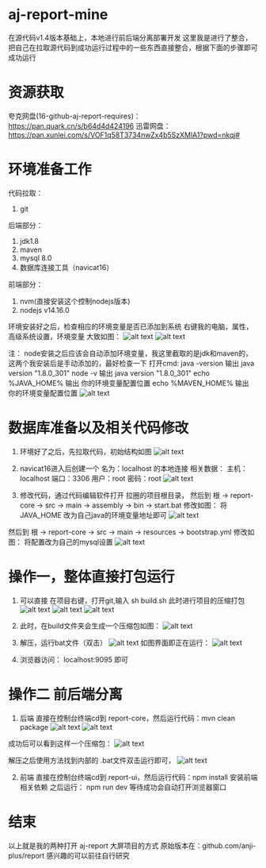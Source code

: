 # aj-report-mine
在源代码v1.4版本基础上，本地进行前后端分离部署开发
这里我是进行了整合，把自己在拉取源代码到成功运行过程中的一些东西直接整合，根据下面的步骤即可成功运行

# 资源获取
夸克网盘(16-github-aj-report-requires)：https://pan.quark.cn/s/b64d4d424196
迅雷网盘：https://pan.xunlei.com/s/VOF1q58T3734nwZx4b5SzXMlA1?pwd=nkqj#

# 环境准备工作
代码拉取：
1. git

后端部分：
1. jdk1.8
2. maven
3. mysql 8.0
4. 数据库连接工具（navicat16）

前端部分：
1. nvm(直接安装这个控制nodejs版本)
2. nodejs v14.16.0

环境安装好之后，检查相应的环境变量是否已添加到系统
右键我的电脑，属性，高级系统设置，环境变量
大致如图：
![alt text](./readme-imgs/image-8.png)
![alt text](./readme-imgs/image-9.png)

注： node安装之后应该会自动添加环境变量，我这里截取的是jdk和maven的，这两个我安装后是手动添加的，最好检查一下
打开cmd:
java -version  输出 java version "1.8.0_301"
node -v 输出 java version "1.8.0_301"
echo %JAVA_HOME% 输出 你的环境变量配置位置
echo %MAVEN_HOME% 输出 你的环境变量配置位置
![alt text](./readme-imgs/image-16.png)

# 数据库准备以及相关代码修改
1. 环境好了之后，先拉取代码，初始结构如图
![alt text](./readme-imgs/image.png)

2. navicat16进入后创建一个 名为：localhost 的本地连接
相关数据：
主机：localhost
端口：3306
用户：root
密码：root
![alt text](./readme-imgs/image-6.png)

3. 修改代码，通过代码编辑软件打开 拉圈的项目根目录，
然后到 根 -> report-core -> src -> main -> assembly -> bin -> start.bat 修改如图：
将JAVA_HOME 改为自己java的环境变量地址即可
![alt text](./readme-imgs/image-7.png)

然后到 根 -> report-core -> src -> main -> resources -> bootstrap.yml  修改如图：
将配置改为自己的mysql设置
![alt text](./readme-imgs/image-10.png)


# 操作一，整体直接打包运行
1. 可以直接 在项目右键，打开git,输入 sh build.sh 此时进行项目的压缩打包
![alt text](./readme-imgs/image-1.png)
![alt text](./readme-imgs/image-2.png)
![alt text](./readme-imgs/image-3.png)

2. 此时，在build文件夹会生成一个压缩包如图：
![alt text](./readme-imgs/image-4.png)

3. 解压，运行bat文件（双击）
![alt text](./readme-imgs/image-5.png)
如图界面即正在运行：
![alt text](./readme-imgs/image-11.png)

4. 浏览器访问： localhost:9095 即可

# 操作二 前后端分离
1. 后端 直接在控制台终端cd到 report-core，然后运行代码：mvn clean package
 ![alt text](./readme-imgs/image-12.png)
 ![alt text](./readme-imgs/image-13.png)

 成功后可以看到这样一个压缩包：
 ![alt text](./readme-imgs/image-14.png)

 解压之后使用方法找到内部的 .bat文件双击运行即可，
 ![alt text](./readme-imgs/image-15.png)

 2. 前端 直接在控制台终端cd到 report-ui，然后运行代码：npm install 安装前端相关依赖
之后运行： npm run dev 等待成功会自动打开浏览器窗口


# 结束
以上就是我的两种打开 aj-report 大屏项目的方式
原始版本在：github.com/anji-plus/report 感兴趣的可以前往自行研究